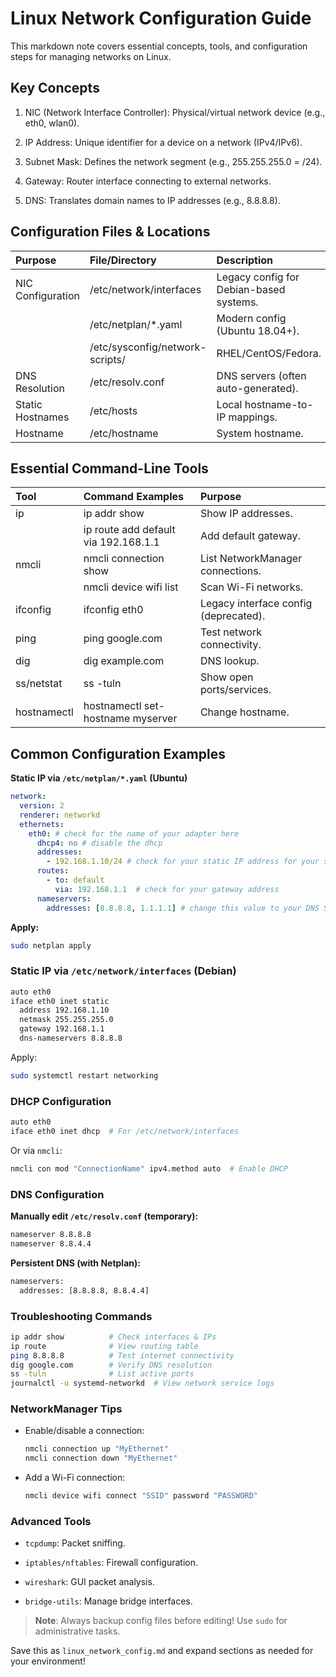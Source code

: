 # Linux Network Configuration Guide

This markdown note covers essential concepts, tools, and configuration steps for managing networks on Linux.

## Key Concepts

  1. NIC (Network Interface Controller): Physical/virtual network device (e.g., eth0, wlan0).

  2. IP Address: Unique identifier for a device on a network (IPv4/IPv6).

  3. Subnet Mask: Defines the network segment (e.g., 255.255.255.0 = /24).

  4. Gateway: Router interface connecting to external networks.

  5. DNS: Translates domain names to IP addresses (e.g., 8.8.8.8).

## Configuration Files & Locations

| Purpose           | File/Directory                  | Description                             |
| :---------------- | :------------------------------ | :-------------------------------------- |
| NIC Configuration | /etc/network/interfaces         | Legacy config for Debian-based systems. |
|                   | /etc/netplan/*.yaml             | Modern config (Ubuntu 18.04+).          |
|                   | /etc/sysconfig/network-scripts/ | RHEL/CentOS/Fedora.                     |
| DNS Resolution    | /etc/resolv.conf                | DNS servers (often auto-generated).     |
| Static Hostnames  | /etc/hosts                      | Local hostname-to-IP mappings.          |
| Hostname          | /etc/hostname                   | System hostname.                        |

## Essential Command-Line Tools

| Tool        | Command Examples                     | Purpose                               |
| :---------- | :----------------------------------- | :------------------------------------ |
| ip          | ip addr show                         | Show IP addresses.                    |
|             | ip route add default via 192.168.1.1 | Add default gateway.                  |
| nmcli       | nmcli connection show                | List NetworkManager connections.      |
|             | nmcli device wifi list               | Scan Wi-Fi networks.                  |
| ifconfig    | ifconfig eth0                        | Legacy interface config (deprecated). |
| ping        | ping google.com                      | Test network connectivity.            |
| dig         | dig example.com                      | DNS lookup.                           |
| ss/netstat  | ss -tuln                             | Show open ports/services.             |
| hostnamectl | hostnamectl set-hostname myserver    | Change hostname.                      |

## Common Configuration Examples

**Static IP via `/etc/netplan/*.yaml` (Ubuntu)**

```yaml
network:
  version: 2
  renderer: networkd
  ethernets:
    eth0: # check for the name of your adapter here
      dhcp4: no # disable the dhcp
      addresses:
        - 192.168.1.10/24 # check for your static IP address for your server
      routes:
        - to: default
          via: 192.168.1.1  # check for your gateway address
      nameservers:
        addresses: [8.8.8.8, 1.1.1.1] # change this value to your DNS Servers
```

**Apply:**

```bash
sudo netplan apply
```

### Static IP via `/etc/network/interfaces` (Debian)

```bash
auto eth0
iface eth0 inet static
  address 192.168.1.10
  netmask 255.255.255.0
  gateway 192.168.1.1
  dns-nameservers 8.8.8.8
```

Apply:

```bash
sudo systemctl restart networking
```

### DHCP Configuration

```bash
auto eth0
iface eth0 inet dhcp  # For /etc/network/interfaces
```

Or via `nmcli`:

```bash
nmcli con mod "ConnectionName" ipv4.method auto  # Enable DHCP
```

### DNS Configuration

**Manually edit `/etc/resolv.conf` (temporary):**

```bash
nameserver 8.8.8.8
nameserver 8.8.4.4
```

**Persistent DNS (with Netplan):**

```bash
nameservers:
  addresses: [8.8.8.8, 8.8.4.4]
```

### Troubleshooting Commands

```bash
ip addr show          # Check interfaces & IPs
ip route              # View routing table
ping 8.8.8.8          # Test internet connectivity
dig google.com        # Verify DNS resolution
ss -tuln              # List active ports
journalctl -u systemd-networkd  # View network service logs
```

### NetworkManager Tips

- Enable/disable a connection:
  
  ```bash
  nmcli connection up "MyEthernet"
  nmcli connection down "MyEthernet"
  ```

- Add a Wi-Fi connection:
  
  ```bash
  nmcli device wifi connect "SSID" password "PASSWORD"
  ```

### Advanced Tools

- `tcpdump`: Packet sniffing.

- `iptables/nftables`: Firewall configuration.

- `wireshark`: GUI packet analysis.

- `bridge-utils`: Manage bridge interfaces.

> **Note**: Always backup config files before editing! Use `sudo` for administrative tasks.

Save this as `linux_network_config.md` and expand sections as needed for your environment!

